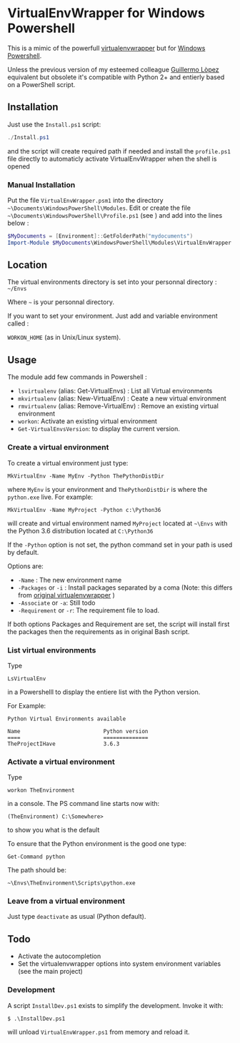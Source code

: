 # VirtualEnvWrapper for Windows Powershell

This is a mimic of the powerfull [virtualenvwrapper](https://bitbucket.org/virtualenvwrapper/) but for [Windows Powershell](https://bitbucket.org/virtualenvwrapper/). 

Unless the previous version of my esteemed colleague [Guillermo Lòpez](https://bitbucket.org/guillermooo/virtualenvwrapper-powershell/overview) equivalent but obsolete it's compatible with Python 2+ and entierly based on a PowerShell script.

## Installation

Just use the `Install.ps1` script:

```powershell
./Install.ps1
```

and the script will create required path if needed and install the `profile.ps1` file directly to 
automaticly activate VirtualEnvWrapper when the shell is opened

### Manual Installation 
Put the file `VirtualEnvWrapper.psm1` into the directory `~\Documents\WindowsPowerShell\Modules`.
Edit or create the file `~\Documents\WindowsPowerShell\Profile.ps1` (see )
and add into the lines below :

```powershell
$MyDocuments = [Environment]::GetFolderPath("mydocuments")
Import-Module $MyDocuments\WindowsPowerShell\Modules\VirtualEnvWrapper.psm1
```

## Location

The virtual environments directory is set into your personnal directory : `~/Envs` 

Where `~` is your personnal directory.

If you want to set your environment. Just add and variable environment called :

`WORKON_HOME` (as in Unix/Linux system).


## Usage

The module add few commands in Powershell : 

* `lsvirtualenv` (alias: Get-VirtualEnvs) : List all Virtual environments
* `mkvirtualenv` (alias: New-VirtualEnv) : Ceate a new virtual environment
* `rmvirtualenv` (alias: Remove-VirtualEnv) : Remove an existing virtual environment
* `workon`: Activate an existing virtual environment
* `Get-VirtualEnvsVersion`: to display the current version.

### Create a virtual environment

To create a virtual environment just type:

    MkVirtualEnv -Name MyEnv -Python ThePythonDistDir

where `MyEnv` is your environment and `ThePythonDistDir` is where the `python.exe` live.  For example:

    MkVirtualEnv -Name MyProject -Python c:\Python36 

will create and virtual environment named `MyProject` located at `~\Envs` with the Python 3.6 distribution located at `C:\Python36` 

If the `-Python` option is not set, the python command set in your path is used by default.

Options are:

* `-Name` : The new environment name
* `-Packages` or `-i` : Install packages separated by a coma (Note: this differs from [original virtualenvwrapper](https://bitbucket.org/virtualenvwrapper/virtualenvwrapper/src/master/) )
* `-Associate` or `-a`: Still todo
* `-Requirement` or `-r`: The requirement file to load. 

If both options Packages and Requirement are set, the script will install first the packages then the requirements as in original Bash script.


### List virtual environments

Type

    LsVirtualEnv

in a Powershelll to display the entiere list with the Python version.

For Example:

```
Python Virtual Environments available

Name                          Python version
====                          ==============
TheProjectIHave               3.6.3
```

### Activate a virtual environment

Type

    workon TheEnvironment

in a console. The PS command line starts now with:

    (TheEnvironment) C:\Somewhere>

to show you what is the default 

To ensure that the Python environment is the good one type:

    Get-Command python

The path should be:

    ~\Envs\TheEnvironment\Scripts\python.exe


### Leave from a virtual environment

Just type `deactivate` as usual (Python default).

## Todo

* Activate the autocompletion
* Set the virtualenvwrapper options into system environment variables (see the main project)

### Development

A script `InstallDev.ps1` exists to simplify the development. Invoke it with:

    $ .\InstallDev.ps1 

will unload `VirtualEnvWrapper.ps1` from memory and reload it.
